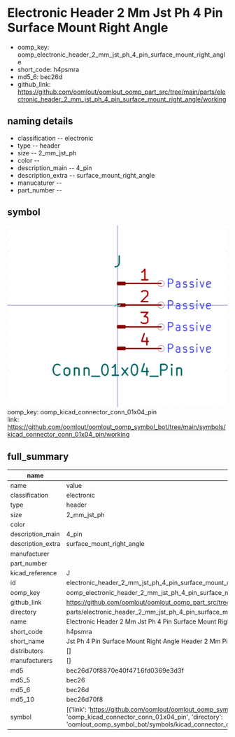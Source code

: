 # Electronic Header 2 Mm Jst Ph 4 Pin Surface Mount Right Angle

  
* oomp_key: oomp_electronic_header_2_mm_jst_ph_4_pin_surface_mount_right_angle 
* short_code: h4psmra
* md5_6: bec26d  
* github_link: https://github.com/oomlout/oomlout_oomp_part_src/tree/main/parts/electronic_header_2_mm_jst_ph_4_pin_surface_mount_right_angle/working  
## naming details
* classification -- electronic
* type -- header
* size -- 2_mm_jst_ph
* color -- 
* description_main -- 4_pin
* description_extra -- surface_mount_right_angle
* manucaturer -- 
* part_number -- 



## symbol

![](symbol/0/working/working_600.png)  
oomp_key: oomp_kicad_connector_conn_01x04_pin  
link: https://github.com/oomlout/oomlout_oomp_symbol_bot/tree/main/symbols/kicad_connector_conn_01x04_pin/working  


## full_summary
| name | value | 
| --- | --- | 
| name | value | 
| classification | electronic | 
| type | header | 
| size | 2_mm_jst_ph | 
| color |  | 
| description_main | 4_pin | 
| description_extra | surface_mount_right_angle | 
| manufacturer |  | 
| part_number |  | 
| kicad_reference | J | 
| id | electronic_header_2_mm_jst_ph_4_pin_surface_mount_right_angle | 
| oomp_key | oomp_electronic_header_2_mm_jst_ph_4_pin_surface_mount_right_angle | 
| github_link | https://github.com/oomlout/oomlout_oomp_part_src/tree/main/parts/electronic_header_2_mm_jst_ph_4_pin_surface_mount_right_angle/working | 
| directory | parts/electronic_header_2_mm_jst_ph_4_pin_surface_mount_right_angle | 
| name | Electronic Header 2 Mm Jst Ph 4 Pin Surface Mount Right Angle | 
| short_code | h4psmra | 
| short_name | Jst Ph 4 Pin Surface Mount Right Angle Header 2 Mm Pitch | 
| distributors | [] | 
| manufacturers | [] | 
| md5 | bec26d70f8870e40f4716fd0369e3d3f | 
| md5_5 | bec26 | 
| md5_6 | bec26d | 
| md5_10 | bec26d70f8 | 
| symbol | [{'link': 'https://github.com/oomlout/oomlout_oomp_symbol_bot/tree/main/symbols/kicad_connector_conn_01x04_pin', 'oomp_key': 'oomp_kicad_connector_conn_01x04_pin', 'directory': 'oomlout_oomp_symbol_bot/symbols/kicad_connector_conn_01x04_pin//working/working.kicad_sym'}] | 
